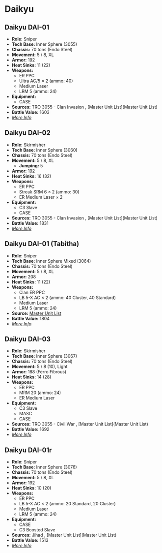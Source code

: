 # Daikyu 

## Daikyu DAI-01 

- **Role:** Sniper 
- **Tech Base:** Inner Sphere (3055) 
- **Chassis:** 70 tons (Endo Steel) 
- **Movement:** 5 / 8, XL 
- **Armor:** 192 
- **Heat Sinks:** 11 (22) 
- **Weapons:** 
  - ER PPC 
  - Ultra AC/5 × 2 (ammo: 40) 
  - Medium Laser 
  - LRM 5 (ammo: 24) 
- **Equipment:** 
  - CASE 
- **Sources:** TRO 3055 - Clan Invasion , [Master Unit List](Master Unit List) 
- **Battle Value:** 1603 
- [*More Info*](daikyu/daikyu_dai-01.md) 

## Daikyu DAI-02 

- **Role:** Skirmisher 
- **Tech Base:** Inner Sphere (3060) 
- **Chassis:** 70 tons (Endo Steel) 
- **Movement:** 5 / 8, XL 
  - **Jumping:** 5 
- **Armor:** 192 
- **Heat Sinks:** 16 (32) 
- **Weapons:** 
  - ER PPC 
  - Streak SRM 6 × 2 (ammo: 30) 
  - ER Medium Laser × 2 
- **Equipment:** 
  - C3 Slave 
  - CASE 
- **Sources:** TRO 3055 - Clan Invasion , [Master Unit List](Master Unit List) 
- **Battle Value:** 1831 
- [*More Info*](daikyu/daikyu_dai-02.md) 

## Daikyu DAI-01 (Tabitha) 

- **Role:** Sniper 
- **Tech Base:** Inner Sphere Mixed (3064) 
- **Chassis:** 70 tons (Endo Steel) 
- **Movement:** 5 / 8, XL 
- **Armor:** 208 
- **Heat Sinks:** 11 (22) 
- **Weapons:** 
  - Clan ER PPC 
  - LB 5-X AC × 2 (ammo: 40 Cluster, 40 Standard) 
  - Medium Laser 
  - LRM 5 (ammo: 24) 
- **Source:** [Master Unit List](http://masterunitlist.info/Unit/Details/798/daikyu-dai-01-tabitha) 
- **Battle Value:** 1804 
- [*More Info*](daikyu/daikyu_dai-01_tabitha.md) 

## Daikyu DAI-03 

- **Role:** Skirmisher 
- **Tech Base:** Inner Sphere (3067) 
- **Chassis:** 70 tons (Endo Steel) 
- **Movement:** 5 / 8 (10), Light 
- **Armor:** 188 (Ferro Fibrous) 
- **Heat Sinks:** 14 (28) 
- **Weapons:** 
  - ER PPC 
  - MRM 20 (ammo: 24) 
  - ER Medium Laser 
- **Equipment:** 
  - C3 Slave 
  - MASC 
  - CASE 
- **Sources:** TRO 3055 - Civil War , [Master Unit List](Master Unit List) 
- **Battle Value:** 1692 
- [*More Info*](daikyu/daikyu_dai-03.md) 

## Daikyu DAI-01r 

- **Role:** Sniper 
- **Tech Base:** Inner Sphere (3076) 
- **Chassis:** 70 tons (Endo Steel) 
- **Movement:** 5 / 8, XL 
- **Armor:** 192 
- **Heat Sinks:** 10 (20) 
- **Weapons:** 
  - ER PPC 
  - LB 5-X AC × 2 (ammo: 20 Standard, 20 Cluster) 
  - Medium Laser 
  - LRM 5 (ammo: 24) 
- **Equipment:** 
  - CASE 
  - C3 Boosted Slave 
- **Sources:** Jihad , [Master Unit List](Master Unit List) 
- **Battle Value:** 1513 
- [*More Info*](daikyu/daikyu_dai-01r.md) 

